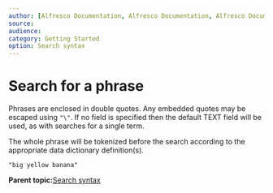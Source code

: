 ```yaml
---
author: [Alfresco Documentation, Alfresco Documentation, Alfresco Documentation]
source: 
audience: 
category: Getting Started
option: Search syntax
---
```


# Search for a phrase

Phrases are enclosed in double quotes. Any embedded quotes may be escaped using `"\"`. If no field is specified then the default TEXT field will be used, as with searches for a single term.

The whole phrase will be tokenized before the search according to the appropriate data dictionary definition\(s\).

```
"big yellow banana"
```

**Parent topic:**[Search syntax](../concepts/rm-searchsyntax-intro.md)

